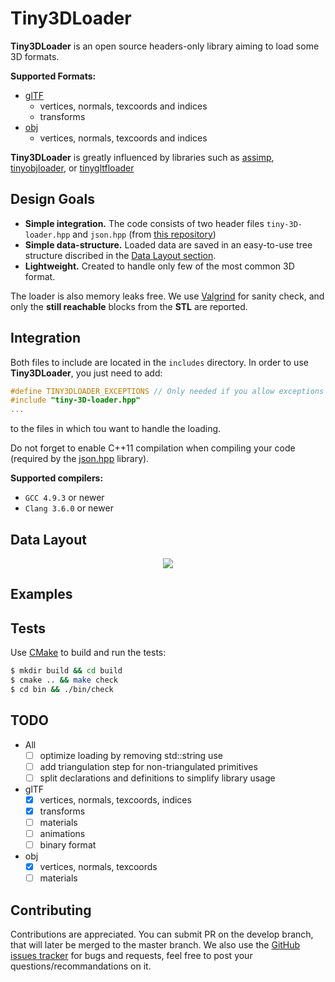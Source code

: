 # Tiny3DLoader

**Tiny3DLoader** is an open source headers-only library aiming to load some 3D formats.

**Supported Formats:**
* [glTF](https://github.com/KhronosGroup/glTF/tree/master/specification/1.0)
  * vertices, normals, texcoords and indices 
  * transforms
* [obj](http://www.martinreddy.net/gfx/3d/OBJ.spec)
  * vertices, normals, texcoords and indices

**Tiny3DLoader** is greatly influenced by libraries such as [assimp](http://www.assimp.org/), [tinyobjloader](https://github.com/syoyo/tinyobjloader), or [tinygltfloader](https://github.com/syoyo/tinygltfloader)

## Design Goals
* **Simple integration.** The code consists of two header files ```tiny-3D-loader.hpp``` and ```json.hpp``` (from [this repository](https://nlohmann.github.io/json/))
* **Simple data-structure.** Loaded data are saved in an easy-to-use tree structure discribed in the [Data Layout section](#data-layout).
* **Lightweight.** Created to handle only few of the most common 3D format.

The loader is also memory leaks free. We use [Valgrind](http://valgrind.org/) for sanity check, and only the **still reachable** blocks from the **STL** are reported.

## Integration
Both files to include are located in the ```includes``` directory.
In order to use **Tiny3DLoader**, you just need to add:
```C++
#define TINY3DLOADER_EXCEPTIONS // Only needed if you allow exceptions to be thrown
#include "tiny-3D-loader.hpp"
...
```
to the files in which tou want to handle the loading.

Do not forget to enable C++11 compilation when compiling your code (required by the [json.hpp](https://github.com/nlohmann/json) library).

**Supported compilers:**
* `GCC 4.9.3` or newer
* `Clang 3.6.0` or newer

## Data Layout

<p align="center">
  <img src="https://cloud.githubusercontent.com/assets/8783766/24086250/672df3d4-0d0c-11e7-99eb-1ada0eabf0e2.png">
</p>

## Examples

## Tests
Use [CMake](https://cmake.org/) to build and run the tests:
```sh
$ mkdir build && cd build
$ cmake .. && make check
$ cd bin && ./bin/check
```

## TODO

* All
  * [ ] optimize loading by removing std::string use
  * [ ] add triangulation step for non-triangulated primitives
  * [ ] split declarations and definitions to simplify library usage
* glTF
  * [X] vertices, normals, texcoords, indices
  * [X] transforms
  * [ ] materials
  * [ ] animations
  * [ ] binary format
* obj
  * [X] vertices, normals, texcoords
  * [ ] materials

## Contributing

Contributions are appreciated. You can submit PR on the develop branch, that will later be merged to the master branch.
We also use the [GitHub issues tracker](https://github.com/DavidPeicho/Tiny3DLoader/issues) for bugs and requests, feel free to post your questions/recommandations on it.

